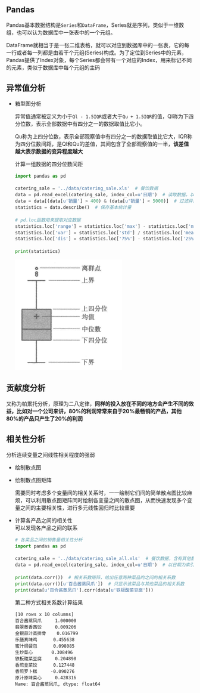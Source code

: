 ## Pandas   
Pandas基本数据结构是`Series`和`DataFrame`，Series就是序列，类似于一维数组，也可以认为数据库中一张表中的一个元组。   

DataFrame就相当于是一张二维表格，就可以对应到数据库中的一张表，它的每一行或者每一列都是由若干个元组(Series)构成。为了定位到Series中的元素，Pandas提供了Index对象，每个Series都会带有一个对应的Index，用来标记不同的元素，类似于数据库中每个元组的主码   



## 异常值分析   

* 箱型图分析   

    异常值通常被定义为小于`Ql - 1.5IQR`或者大于`Qu + 1.5IQR`的值，Ql称为下四分位数，表示全部数据中有四分之一的数据取值比它小。    

    Qu称为上四分位数，表示全部观察值中有四分之一的数据取值比它大，IQR称为四分位数间距，是Ql和Qu的差值，其间包含了全部观察值的一半，**该差值越大表示数据的变异程度越大**     

    计算一组数据的四分位数间距   

    ```python
    import pandas as pd

    catering_sale = '../data/catering_sale.xls'  # 餐饮数据
    data = pd.read_excel(catering_sale, index_col=u'日期')  # 读取数据，以日期列为索引(主码)列
    data = data[(data[u'销量'] > 400) & (data[u'销量'] < 5000)]  # 过滤异常数据
    statistics = data.describe()  # 保存基本统计量

    # pd.loc函数用来提取对应数据
    statistics.loc['range'] = statistics.loc['max'] - statistics.loc['min']  # 求数据的极差
    statistics.loc['var'] = statistics.loc['std'] / statistics.loc['mean']  # 变异系数
    statistics.loc['dis'] = statistics.loc['75%'] - statistics.loc['25%']  # 四分位数间距

    print(statistics)
    ```

    ![img](./img/xiangxingtu.png)   

## 贡献度分析   

又称为帕累托分析，原理为二八定律，**同样的投入放在不同的地方会产生不同的效益，比如对一个公司来讲，80%的利润常常来自于20%最畅销的产品，其他80%的产品只产生了20%的利润**     

## 相关性分析   
分析连续变量之间线性相关程度的强弱   

* 绘制散点图
    
* 绘制散点图矩阵   
    
    需要同时考虑多个变量间的相关关系时，一一绘制它们间的简单散点图比较麻烦，可以利用散点图矩阵同时绘制各变量之间的散点图，从而快速发现多个变量之间的主要相关性，进行多元线性回归时比较重要   

* 计算各产品之间的相关性   
    可以发现各产品之间的联系    
    ```python
    # 各菜品之间的销售量相关性分析
    import pandas as pd

    catering_sale = '../data/catering_sale_all.xls'  # 餐饮数据，含有其他数据
    data = pd.read_excel(catering_sale, index_col=u'日期')  # 以日期为索引列

    print(data.corr())  # 相关系数矩阵，给出任意两种菜品的之间的相关系数
    print(data.corr()[u'百合酱蒸凤爪'])  # 只显示该菜品与其他菜品的相关系数
    print(data[u'百合酱蒸凤爪'].corr(data[u'铁板酸菜豆腐']))
    ``` 

    第二种方式相关系数计算结果    
    ```
    [10 rows x 10 columns]
    百合酱蒸凤爪     1.000000
    翡翠蒸香茜饺     0.009206
    金银蒜汁蒸排骨    0.016799
    乐膳真味鸡      0.455638
    蜜汁焗餐包      0.098085
    生炒菜心       0.308496
    铁板酸菜豆腐     0.204898
    香煎韭菜饺      0.127448
    香煎罗卜糕     -0.090276
    原汁原味菜心     0.428316
    Name: 百合酱蒸凤爪, dtype: float64
    ```

